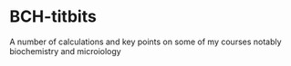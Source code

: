 # BCH-titbits
A number of calculations and key points on some of my courses notably biochemistry and microiology
